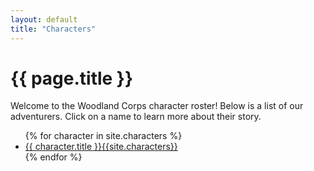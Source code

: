 ```yaml
---
layout: default
title: "Characters"
---
```


# {{ page.title }}

Welcome to the Woodland Corps character roster! Below is a list of our adventurers. Click on a name to learn more about their story.

<ul>
{% for character in site.characters %}
  <li><a href="{{ character.url }}">{{ character.title }}{{site.characters}}</a></li>
{% endfor %}
</ul>